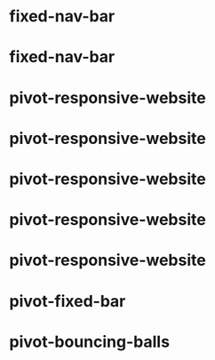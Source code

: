 # fixed-nav-bar
# fixed-nav-bar
# pivot-responsive-website
# pivot-responsive-website
# pivot-responsive-website
# pivot-responsive-website
# pivot-responsive-website
# pivot-fixed-bar
# pivot-bouncing-balls
